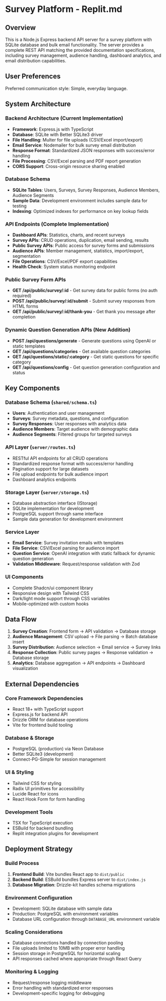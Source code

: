 # Survey Platform - Replit.md

## Overview

This is a Node.js Express backend API server for a survey platform with SQLite database and bulk email functionality. The server provides a complete REST API matching the provided documentation specifications, including survey management, audience handling, dashboard analytics, and email distribution capabilities.

## User Preferences

Preferred communication style: Simple, everyday language.

## System Architecture

### Backend Architecture (Current Implementation)
- **Framework**: Express.js with TypeScript
- **Database**: SQLite with Better SQLite3 driver
- **File Handling**: Multer for file uploads (CSV/Excel import/export)
- **Email Service**: Nodemailer for bulk survey email distribution
- **Response Format**: Standardized JSON responses with success/error handling
- **File Processing**: CSV/Excel parsing and PDF report generation
- **CORS Support**: Cross-origin resource sharing enabled

### Database Schema
- **SQLite Tables**: Users, Surveys, Survey Responses, Audience Members, Audience Segments
- **Sample Data**: Development environment includes sample data for testing
- **Indexing**: Optimized indexes for performance on key lookup fields

### API Endpoints (Complete Implementation)
- **Dashboard APIs**: Statistics, charts, and recent surveys
- **Survey APIs**: CRUD operations, duplication, email sending, results
- **Public Survey APIs**: Public access for survey forms and submissions
- **Audience APIs**: Member management, statistics, import/export, segmentation
- **File Operations**: CSV/Excel/PDF export capabilities
- **Health Check**: System status monitoring endpoint

### Public Survey Form APIs
- **GET /api/public/survey/:id** - Get survey data for public forms (no auth required)
- **POST /api/public/survey/:id/submit** - Submit survey responses from HTML forms
- **GET /api/public/survey/:id/thank-you** - Get thank you message after completion

### Dynamic Question Generation APIs (New Addition)
- **POST /api/questions/generate** - Generate questions using OpenAI or static templates
- **GET /api/questions/categories** - Get available question categories
- **GET /api/questions/static/:category** - Get static questions for specific category
- **GET /api/questions/config** - Get question generation configuration and status

## Key Components

### Database Schema (`shared/schema.ts`)
- **Users**: Authentication and user management
- **Surveys**: Survey metadata, questions, and configuration
- **Survey Responses**: User responses with analytics data
- **Audience Members**: Target audience with demographic data
- **Audience Segments**: Filtered groups for targeted surveys

### API Layer (`server/routes.ts`)
- RESTful API endpoints for all CRUD operations
- Standardized response format with success/error handling
- Pagination support for large datasets
- File upload endpoints for bulk audience import
- Dashboard analytics endpoints

### Storage Layer (`server/storage.ts`)
- Database abstraction interface (IStorage)
- SQLite implementation for development
- PostgreSQL support through same interface
- Sample data generation for development environment

### Service Layer
- **Email Service**: Survey invitation emails with templates
- **File Service**: CSV/Excel parsing for audience import
- **Question Service**: OpenAI integration with static fallback for dynamic question generation
- **Validation Middleware**: Request/response validation with Zod

### UI Components
- Complete Shadcn/ui component library
- Responsive design with Tailwind CSS
- Dark/light mode support through CSS variables
- Mobile-optimized with custom hooks

## Data Flow

1. **Survey Creation**: Frontend form → API validation → Database storage
2. **Audience Management**: CSV upload → File parsing → Batch database insert
3. **Survey Distribution**: Audience selection → Email service → Survey links
4. **Response Collection**: Public survey pages → Response validation → Database storage
5. **Analytics**: Database aggregation → API endpoints → Dashboard visualization

## External Dependencies

### Core Framework Dependencies
- React 18+ with TypeScript support
- Express.js for backend API
- Drizzle ORM for database operations
- Vite for frontend build tooling

### Database & Storage
- PostgreSQL (production) via Neon Database
- Better SQLite3 (development)
- Connect-PG-Simple for session management

### UI & Styling
- Tailwind CSS for styling
- Radix UI primitives for accessibility
- Lucide React for icons
- React Hook Form for form handling

### Development Tools
- TSX for TypeScript execution
- ESBuild for backend bundling
- Replit integration plugins for development

## Deployment Strategy

### Build Process
1. **Frontend Build**: Vite bundles React app to `dist/public`
2. **Backend Build**: ESBuild bundles Express server to `dist/index.js`
3. **Database Migration**: Drizzle-kit handles schema migrations

### Environment Configuration
- Development: SQLite database with sample data
- Production: PostgreSQL with environment variables
- Database URL configuration through `DATABASE_URL` environment variable

### Scaling Considerations
- Database connections handled by connection pooling
- File uploads limited to 10MB with proper error handling
- Session storage in PostgreSQL for horizontal scaling
- API responses cached where appropriate through React Query

### Monitoring & Logging
- Request/response logging middleware
- Error handling with standardized error responses
- Development-specific logging for debugging